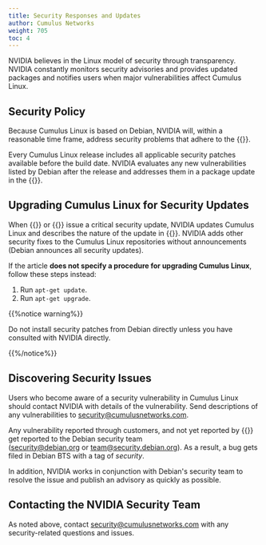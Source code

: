 ```yaml
---
title: Security Responses and Updates
author: Cumulus Networks
weight: 705
toc: 4
---
```


NVIDIA believes in the Linux model of security through transparency. NVIDIA constantly monitors security advisories and provides updated packages and notifies users when major vulnerabilities affect Cumulus Linux.

<!--Subscribe to the {{<exlink url="https://lists.cumulusnetworks.com/listinfo/cumulus-security-announce" text="Cumulus Networks Security Announcements">}} mailing list so you can receive notification from NVIDIA whenever the team discovers a security issue.

NVIDIA tracks all security issues on the mailing list and references them in {{<link url="Cumulus-Linux-Security-Announcements" text="this article">}}.-->

## Security Policy
<!-- vale off -->
Because Cumulus Linux is based on Debian, NVIDIA will, within a reasonable time frame, address security problems that adhere to the {{<exlink url="http://www.debian.org/security/" text="Debian policies in place">}}.
<!-- vale on -->
Every Cumulus Linux release includes all applicable security patches available before the build date. NVIDIA evaluates any new vulnerabilities listed by Debian after the release and addresses them in a package update in the {{<exlink url="http://apt.cumulusnetworks.com/repo" text="Cumulus Linux repository">}}.

## Upgrading Cumulus Linux for Security Updates

When {{<link url="Cumulus-Linux-Security-Announcements" text="NVIDIA">}} or {{<exlink url="https://lists.debian.org/debian-security-announce/" text="Debian.org">}} issue a critical security update, NVIDIA updates Cumulus Linux and describes the nature of the update in {{<link url="Security" text="an article in the Security section of the knowledge base">}}. NVIDIA adds other security fixes to the Cumulus Linux repositories without announcements (Debian announces all security updates).

If the article **does not specify a procedure for upgrading Cumulus Linux**, follow these steps instead:

1.  Run `apt-get update`.
2.  Run `apt-get upgrade`.

{{%notice warning%}}

Do not install security patches from Debian directly unless you have consulted with NVIDIA directly.

{{%/notice%}}

## Discovering Security Issues

Users who become aware of a security vulnerability in Cumulus Linux should contact NVIDIA with details of the vulnerability. Send descriptions of any vulnerabilities to <security@cumulusnetworks.com>.

Any vulnerability reported through customers, and not yet reported by {{<exlink url="http://www.debian.org/security/#DSAS" text="Debian">}} get reported to the Debian security team (<security@debian.org> or <team@security.debian.org>). As a result, a bug gets filed in Debian BTS with a tag of *security*.

In addition, NVIDIA works in conjunction with Debian's security team to resolve the issue and publish an advisory as quickly as possible.

## Contacting the NVIDIA Security Team

As noted above, contact <security@cumulusnetworks.com> with any security-related questions and issues.
